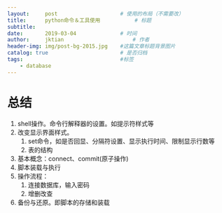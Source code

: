 ```yaml
---
layout:     post   				    # 使用的布局（不需要改）
title:      python命令＆工具使用			# 标题 
subtitle:  	 
date:       2019-03-04				# 时间
author:     jktian 						# 作者
header-img: img/post-bg-2015.jpg 	#这篇文章标题背景图片
catalog: true 						# 是否归档
tags:								#标签
    - database
---
```

# 总结
1. shell操作。命令行解释器的设置。如提示符样式等
2. 改变显示界面样式。
	1. set命令，如是否回显、分隔符设置、显示执行时间、限制显示行数等
	2. 表的结构
3. 基本概念：connect、commit(原子操作)
4. 脚本装载与执行
5. 操作流程：
	1. 连接数据库，输入密码
	2. 增删改查
6. 备份与还原。即脚本的存储和装载